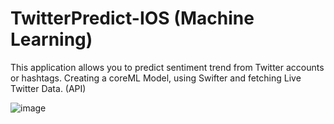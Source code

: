 # TwitterPredict-IOS (Machine Learning)

This application allows you to predict sentiment trend from Twitter accounts or hashtags.
Creating a coreML Model, using Swifter and fetching Live Twitter Data. (API)

![image](https://user-images.githubusercontent.com/85323846/137538364-4f4b211d-fd8b-4ace-a499-7ee8c67b44bd.png)


